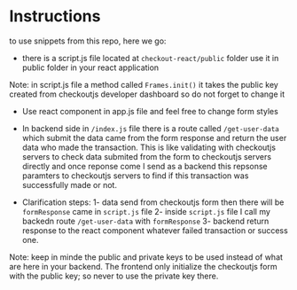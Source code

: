 # Instructions 

to use snippets from this repo, here we go:

* there is a script.js file located at `checkout-react/public` folder use it in public folder in your react application

Note: in script.js file a method called `Frames.init()` it takes the public key created from checkoutjs developer dashboard
      so do not forget to change it
      

* Use react component in app.js file and feel free to change form styles
* In backend side in `/index.js` file there is a route called `/get-user-data` which submit the data came from the form response and return the user data who made the transaction.
This is like validating with checkoutjs servers to check data submited from the form to checkoutjs servers directly and once reponse come I send as a backend this repsonse paramters 
to checkoutjs servers to find if this transaction was successfully made or not.

* Clarification steps:
  1- data send from checkoutjs form then there will be `formResponse` came in `script.js` file
  2- inside `script.js` file I call my backedn route `/get-user-data` with `formResponse`
  3- backend return response to the react component whatever failed transaction or success one.
  
Note: 
   keep in minde the public and private keys to be used instead of what are here in your backend.
   The frontend only initialize the checkoutjs form with the public key; so never to use the private key there.
  
